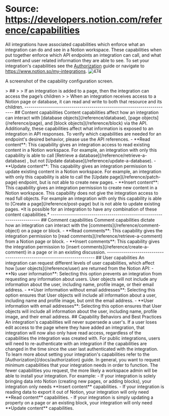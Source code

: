 # Source: https://developers.notion.com/reference/capabilities

All integrations have associated capabilities which enforce what an integration can do and see in a Notion workspace. These capabilities when put together enforce which API endpoints an integration can call, and what content and user related information they are able to see. To set your integration's capabilities see the [Authorization](/docs/authorization) guide or navigate to <https://www.notion.so/my-integrations>.
<img src="https://files.readme.io/06dcfeb-Screen_Shot_2022-07-15_at_11.48.40_AM.png" title="Screen Shot 2022-07-15 at 11.48.40 AM.png" alt="474" />
<figcaption><p>A screenshot of the capability configuration screen.</p></figcaption>
> ##
>
> If an integration is added to a page, then the integration can access the page’s children
>
> When an integration receives access to a Notion page or database, it can read and write to both that resource and its children.
------------------------------------------------------------------------
## Content capabilities
Content capabilities affect how an integration can interact with [database objects](/reference/database), [page objects](/reference/page), and [block objects](/reference/block) via the API. Additionally, these capabilities affect what information is exposed to an integration in API responses. To verify which capabilities are needed for an endpoint's desired behavior, please use the API references.
- **Read content**: This capability gives an integration access to read existing content in a Notion workspace. For example, an integration with only this capability is able to call [Retrieve a database](/reference/retrieve-a-database) , but not [Update database](/reference/update-a-database).
- **Update content**: This capability gives an integration permission to update existing content in a Notion workspace. For example, an integration with only this capability is able to call the [Update page](/reference/patch-page) endpoint, but is not able to create new pages.
- **Insert content**: This capability gives an integration permission to create new content in a Notion workspace. This capability does not give the integration access to read full objects.
  For example an integration with only this capability is able to [Create a page](/reference/post-page) but is not able to update existing pages.
*It is possible for an integration to have any combination of these content capabilities.*
------------------------------------------------------------------------
## Comment capabilities
Comment capabilities dictate how an integration can interact with the [comments](/reference/comment-object) on a page or block.
- **Read comments**: This capability gives the integration permission to [read comments](/reference/retrieve-a-comment) from a Notion page or block.
- **Insert comments**: This capability gives the integration permission to [insert comments](/reference/create-a-comment) in a page or in an existing discussion.
------------------------------------------------------------------------
## User capabilities
An integration can request different levels of user capabilities, which affect how [user objects](/reference/user) are returned from the Notion API:
- **No user information**: Selecting this option prevents an integration from requesting any information about users. User objects will not include any information about the user, including name, profile image, or their email address.
- **User information without email addresses**: Selecting this option ensures that User objects will include all information about a user, including name and profile image, but omit the email address.
- **User information with email addresses**: Selecting this option ensures that User objects will include all information about the user, including name, profile image, and their email address.
## Capability Behaviors and Best Practices
An integration's capabilities will never supersede a user's. If a user loses edit access to the page where they have added an integration, that integration will now also only have read access, regardless of the capabilities the integration was created with.
For public integrations, users will need to re-authenticate with an integration if the capabilities are changed in the time since the user last authenticated with the integration.
To learn more about setting your integration's capabilities refer to the [Authorization](/docs/authorization) guide.
In general, you want to request minimum capabilities that your integration needs in order to function. The fewer capabilities you request, the more likely a workspace admin will be able to install your integration.
For example:
- If your integration is solely bringing data into Notion (creating new pages, or adding blocks), your integration only needs **Insert content** capabilities.
- If your integration is reading data to export it out of Notion, your integration will only need **Read content** capabilities.
- If your integration is simply updating a property on a page or an existing block, your integration will only need **Update content** capabilities.